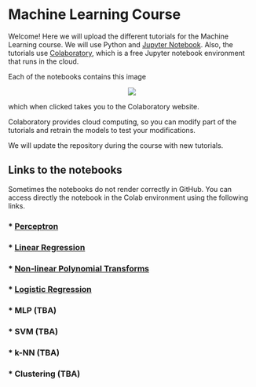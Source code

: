 # Machine Learning Course

Welcome! Here we will upload the different tutorials for the Machine Learning course. 
We will use Python and [Jupyter Notebook](https://jupyter.org/). Also, the tutorials use [Colaboratory](https://colab.research.google.com/notebooks/welcome.ipynb), which is a free Jupyter notebook environment that runs in the cloud. 

Each of the notebooks contains this image

<p align="center">
<img src ="https://camo.githubusercontent.com/52feade06f2fecbf006889a904d221e6a730c194/68747470733a2f2f636f6c61622e72657365617263682e676f6f676c652e636f6d2f6173736574732f636f6c61622d62616467652e737667" />
</p>

which when clicked takes you to the Colaboratory website. 

Colaboratory provides cloud computing, so you can modify part of the tutorials and retrain the models to test your modifications. 

We will update the repository during the course with new tutorials.

## Links to the notebooks
Sometimes the notebooks do not render correctly in GitHub. You can access directly the notebook in the Colab environment using the following links.

### * [Perceptron](https://colab.research.google.com/github/MatchLab-Imperial/machine-learning-course/blob/main/ML_Perceptron_learning_algorithm.ipynb)

###  * [Linear Regression](https://colab.research.google.com/github/MatchLab-Imperial/machine-learning-course/blob/main/ML_Linear_Regression.ipynb)

###  * [Non-linear Polynomial Transforms](https://colab.research.google.com/github/MatchLab-Imperial/machine-learning-course/blob/main/ML_non_linear_predictors.ipynb)
  
### * [Logistic Regression](https://colab.research.google.com/github/MatchLab-Imperial/machine-learning-course/blob/main/ML_LogisticRegression.ipynb)

### * MLP (TBA)
  
### * SVM (TBA)
  
### * k-NN (TBA)
  
### * Clustering (TBA)
